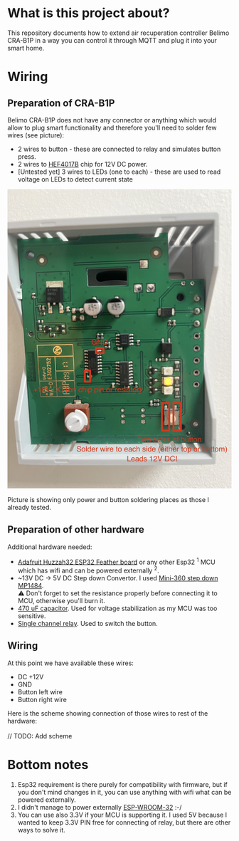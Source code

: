 # What is this project about?
This repository documents how to extend air recuperation controller Belimo CRA-B1P in a way you can control it through MQTT and plug it into your smart home.

# Wiring

## Preparation of CRA-B1P
Belimo CRA-B1P does not have any connector or anything which would allow to plug smart functionality and therefore you'll need to solder few wires (see picture):

- 2 wires to button - these are connected to relay and simulates button press.
- 2 wires to [HEF4017B](https://cz.mouser.com/datasheet/2/916/HEF4017B-2937910.pdf) chip for 12V DC power.
- [Untested yet] 3 wires to LEDs (one to each) - these are used to read voltage on LEDs to detect current state

![Wiring](docs/images/button_and_power_wiring.jpg)

Picture is showing only power and button soldering places as those I already tested.

## Preparation of other hardware

Additional hardware needed:
- [Adafruit Huzzah32 ESP32 Feather board](https://www.adafruit.com/product/3405) or any other Esp32 <sup>1</sup> MCU which has wifi and can be powered externally <sup>2</sup>. 
- ~13V DC -> 5V DC Step down Convertor. I used [Mini-360 step down MP1484](https://www.laskakit.cz/mini-360-step-down-menic-mp1484--nastavitelny/). <br/>:warning: Don't forget to set the resistance properly before connecting it to MCU, otherwise you'll burn it.
- [470 uF capacitor](https://dratek.cz/arduino/7826-kondenzator-470uf-50v.html). Used for voltage stabilization as my MCU was too sensitive.
- [Single channel relay](https://dratek.cz/arduino/886-arduino-rele-5v-1-kanal.html). Used to switch the button.

## Wiring

At this point we have available these wires:
- DC +12V
- GND
- Button left wire
- Button right wire

Here is the scheme showing connection of those wires to rest of the hardware:
<br/><br/>
// TODO: Add scheme



# Bottom notes
1. Esp32 requirement is there purely for compatibility with firmware, but if you don't mind changes in it, you can use anything with wifi what can be powered externally.
2. I didn't manage to power externally [ESP-WROOM-32](https://www.neven.cz/kategorie/elektronicke-soucastky/elektronicky-vyvoj/vyvojove-desky/ostatni/esp-wroom-32-esp32-esp-32s-2-4ghz-vyvojarska-deska-s-wifi-bt/) :-/
3. You can use also 3.3V if your MCU is supporting it. I used 5V because I wanted to keep 3.3V PIN free for connecting of relay, but there are other ways to solve it.